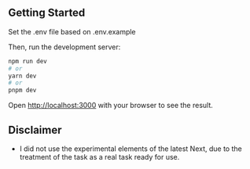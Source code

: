 ## Getting Started

Set the .env file based on .env.example

Then, run the development server:

```bash
npm run dev
# or
yarn dev
# or
pnpm dev
```

Open [http://localhost:3000](http://localhost:3000) with your browser to see the result.

## Disclaimer 

- I did not use the experimental elements of the latest Next, due to the treatment of the task as a real task ready for use.